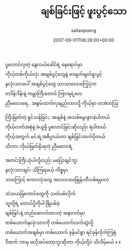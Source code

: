 ﻿---
_last_editor_used_jetpack: block-editor
_publicize_job_id: "59417690890"
_wp_old_date: "2021-06-10"
author: sailaopoeng
categories:
  - poems
date: "2007-09-01T06:26:00+00:00"
parent_post_id: null
post_id: "340"
timeline_notification: "1623299928"
title: ချစ်ခြင်းဖြင့် ဖူးပွင့်သော
url: /2007/09/01/ချစ်ခြင်းဖြင့်-ဖူးပွင့်/

---
ပူလောင်လှတဲ့ နွေလယ်ခေါင်ရဲ့ နေရောင်မှာ  
ကိုယ့်တစ်ကိုယ်လုံး အချစ်ပွင့်တွေနဲ့ တဖျတ်ဖျတ်ဖူးပွင့်  
နှလုံးသားပေါ် အချစ်ပွင့်တွေ သာသာလေးကြွေပုံက  
တဒိန်းဒိန်းနဲ့ ကမ္ဘာကြီးတောင် ကြားရရဲ့လေ  
ညီမလေးရေ.. အစွမ်းထက်လှချည်လားလို့ ကိုယ့်မှာ တအံတသြ

ကြီးမြတ်တဲ့ ရှင်သန်ခြင်း, အချစ်နဲ့ အသစ်မွေးဖွားခဲ့ပါတယ်  
ကိုယ့်လက်အစုံနဲ့ ခံယူဖို့ ပူလောင်ခြင်းဆိုလည်း ရဲပါတယ်  
ကိုယ့်အတွက် မင်းရဲ့အဓိပ္ပာယ်ဟာ ချစ်ခြင်းထက်ပိုတယ်  
သိလား ကိုယ်မြတ်နိုးရတဲ့ ညီမလေးရဲ့

အတင်းကြီးယုံပါလို့လည်း မပြောချင်ဘူး  
နှလုံးသားချင်း သိကြရမယ့် ကိစ္စမှာ  
ဘာကြောင့် စကားလုံးတွေ အလဟဿဖြုန်းတီးပစ်ရမှာလဲ

သံသယခြကောင်တွေကို သတ်ပစ်လိုက်  
သူတို့ရဲ့ တောင်ပို့ကိုပါ ဖြိုပစ်ခဲ့  
ချစ်ခြင်းနဲ့ တည်ဆောက်ထားတဲ့ အနာဂတ်မှာ  
တစ်ယောက်နှလုံးသားကို တစ်ယောက်လက်တွဲလို့  
တစ်ယောက်အချစ်မှာ တစ်ယောက် ခုန်မင်စွာ ရင်ခုန်လိုက်ကြရုံ  
ဒီထက် ဘာမှ မလိုအပ်တော့ဘူးဆိုတာ ကိုယ့်တို့ပဲ သိလိမ့်မယ် ။ ။
